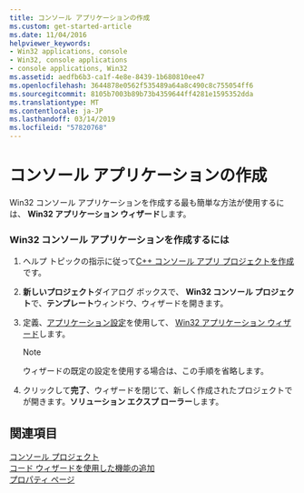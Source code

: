 ```yaml
---
title: コンソール アプリケーションの作成
ms.custom: get-started-article
ms.date: 11/04/2016
helpviewer_keywords:
- Win32 applications, console
- Win32, console applications
- console applications, Win32
ms.assetid: aedfb6b3-ca1f-4e8e-8439-1b680810ee47
ms.openlocfilehash: 3644878e0562f535489a64a8c490c8c755054ff6
ms.sourcegitcommit: 8105b7003b89b73b4359644ff4281e1595352dda
ms.translationtype: MT
ms.contentlocale: ja-JP
ms.lasthandoff: 03/14/2019
ms.locfileid: "57820768"
---
```

# <a name="creating-a-console-application"></a>コンソール アプリケーションの作成

Win32 コンソール アプリケーションを作成する最も簡単な方法が使用するには、 **Win32 アプリケーション ウィザード**します。

### <a name="to-create-a-win32-console-application"></a>Win32 コンソール アプリケーションを作成するには

1. ヘルプ トピックの指示に従って[C++ コンソール アプリ プロジェクトを作成](../get-started/tutorial-console-cpp.md)です。

2. **新しいプロジェクト**ダイアログ ボックスで、 **Win32 コンソール プロジェクト**で、**テンプレート**ウィンドウ、ウィザードを開きます。

3. 定義、[アプリケーション設定](../windows/application-settings-win-32-project-wizard.md)を使用して、 [Win32 アプリケーション ウィザード](../windows/win32-application-wizard.md)します。

   > [!NOTE]
   > ウィザードの既定の設定を使用する場合は、この手順を省略します。

4. クリックして**完了**、ウィザードを閉じて、新しく作成されたプロジェクトでが開きます。**ソリューション エクスプ ローラー**します。

## <a name="see-also"></a>関連項目

[コンソール プロジェクト](/visualstudio/debugger/debugging-preparation-console-projects)<br/>
[コード ウィザードを使用した機能の追加](../ide/adding-functionality-with-code-wizards-cpp.md)<br/>
[プロパティ ページ](../build/reference/property-pages-visual-cpp.md)
